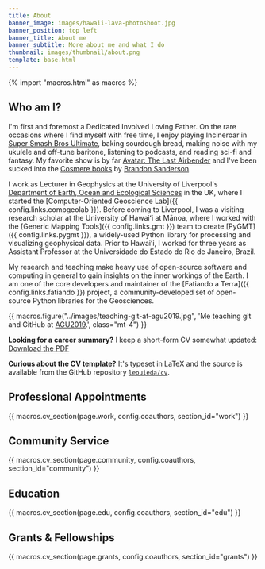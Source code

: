 ```yaml
---
title: About
banner_image: images/hawaii-lava-photoshoot.jpg
banner_position: top left
banner_title: About me
banner_subtitle: More about me and what I do
thumbnail: images/thumbnail/about.png
template: base.html
---
```


{% import "macros.html" as macros %}

## Who am I?

I'm first and foremost a Dedicated Involved Loving Father.
On the rare occasions where I find myself with free time, I enjoy
playing Incineroar in [Super Smash Bros Ultimate][smash],
baking sourdough bread,
making noise with my ukulele and off-tune baritone,
listening to podcasts,
and reading sci-fi and fantasy.
My favorite show is by far [Avatar: The Last Airbender][avatar]
and I've been sucked into the [Cosmere books][cosmere] by
[Brandon Sanderson][sanderson].

I work as Lecturer in Geophysics at the University of Liverpool's
[Department of Earth, Ocean and Ecological Sciences][deoes] in the UK,
where I started the [Computer-Oriented Geoscience Lab]({{ config.links.compgeolab }}).
Before coming to Liverpool, I was a visiting research scholar at the
University of Hawaiʻi at Mānoa, where I worked with the
[Generic Mapping Tools]({{ config.links.gmt }}) team to create
[PyGMT]({{ config.links.pygmt }}), a widely-used Python library for processing
and visualizing geophysical data.
Prior to Hawaiʻi, I worked for three years as Assistant Professor at the
Universidade do Estado do Rio de Janeiro, Brazil.

My research and teaching make heavy use of open-source software and computing
in general to gain insights on the inner workings of the Earth.
I am one of the core developers and maintainer of the
[Fatiando a Terra]({{ config.links.fatiando }}) project, a community-developed set of open-source
Python libraries for the Geosciences.

{{ macros.figure("../images/teaching-git-at-agu2019.jpg", 'Me teaching git and GitHub at <a href="https://github.com/agu-ossi/2019-agu-oss">AGU2019</a>.', class="mt-4") }}

[deoes]: https://www.liverpool.ac.uk/earth-ocean-and-ecological-sciences/
[ssi-fellowship]: https://software.ac.uk/about/fellows/leonardo-uieda
[smash]: https://en.wikipedia.org/wiki/Super_Smash_Bros._Ultimate
[sanderson]: https://en.wikipedia.org/wiki/Brandon_Sanderson
[cosmere]: https://coppermind.net/
[avatar]: https://en.wikipedia.org/wiki/Avatar%3A_The_Last_Airbender

<div class="callout callout-note mt-4">

**Looking for a career summary?** I keep a short-form CV somewhat updated:
<a class="nowrap" href="https://www.leouieda.com/cv/leonardo_uieda_cv_summary.pdf" target="_blank" type="application/pdf" rel="external noopener noreferrer">
<i class="fa fa-download" aria-hidden="true"></i>
Download the PDF
</a>

**Curious about the CV template?** It's typeset in LaTeX and the source is
available from the GitHub repository
<a class="nowrap" href="https://github.com/leouieda/cv"><i class="mx-1 fab fa-github" aria-hidden="true"></i><code>leouieda/cv</code></a>.

</div>

## Professional Appointments

{{ macros.cv_section(page.work, config.coauthors, section_id="work") }}

## Community Service

{{ macros.cv_section(page.community, config.coauthors, section_id="community") }}

## Education

{{ macros.cv_section(page.edu, config.coauthors, section_id="edu") }}

## Grants & Fellowships

{{ macros.cv_section(page.grants, config.coauthors, section_id="grants") }}
